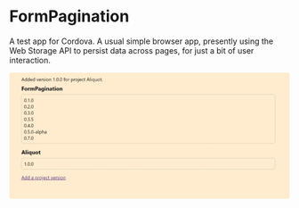 # FormPagination

A test app for Cordova. A usual simple browser app, presently using the Web Storage API to persist data across pages, for just a bit of user interaction.

!["Added version 1.0.0 for project Aliquot.", log message above two titled boxes "FormPagination" and "Aliquot", each having versions within like "0.2.0", "0.1.0" each on a line. The versions are sorted. And then a 'Add a project version' link on the bottom.](Screenshot.jpeg)